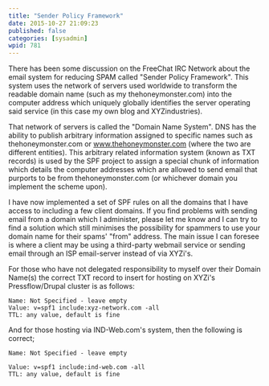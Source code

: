 ```yaml
---
title: "Sender Policy Framework"
date: 2015-10-27 21:09:23
published: false
categories: [sysadmin]
wpid: 781
---
```


There has been some discussion on the FreeChat IRC Network about the email system for reducing SPAM called "Sender Policy Framework". This system uses the network of servers used worldwide to transform the readable domain name (such as my thehoneymonster.com) into the computer address which uniquely globally identifies the server operating said service (in this case my own blog and XYZindustries).

That network of servers is called the "Domain Name System". DNS has the ability to publish arbitrary information assigned to specific names such as thehoneymonster.com or www.thehoneymonster.com (where the two are different entities). This arbitrary related information system (known as TXT records) is used by the SPF project to assign a special chunk of information which details the computer addresses which are allowed to send email that purports to be from thehoneymonster.com (or whichever domain you implement the scheme upon).

I have now implemented a set of SPF rules on all the domains that I have access to including a few client domains. If you find problems with sending email from a domain which I administer, please let me know and I can try to find a solution which still minimises the possibility for spammers to use your domain name for their spams' "from" address. The main issue I can foresee is where a client may be using a third-party webmail service or sending email through an ISP email-server instead of via XYZi's.

For those who have not delegated responsibility to myself over their Domain Name(s) the correct TXT record to insert for hosting on XYZi's Pressflow/Drupal cluster is as follows:

```
Name: Not Specified - leave empty
Value: v=spf1 include:xyz-network.com -all
TTL: any value, default is fine
```

And for those hosting via IND-Web.com's system, then the following is correct;

```
Name: Not Specified - leave empty
```

```
Value: v=spf1 include:ind-web.com -all
TTL: any value, default is fine
```
